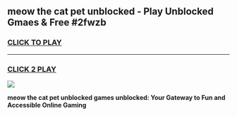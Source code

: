 
## meow the cat pet unblocked - Play Unblocked Gmaes & Free #2fwzb
<h3>
<a href="https://news.freeplayer.one?title=meow_the_cat_pet_unblocked&ref=24F">CLICK TO PLAY</a></h3>
<hr>

<h3>
<a href="https://news.freeplayer.one?title=meow_the_cat_pet_unblocked&ref=24F">CLICK 2 PLAY</a>
  
</h3>

<a href="https://news.freeplayer.one?title=meow_the_cat_pet_unblocked&ref=24F/"><img src="https://clearcache.store/games.png"></a>


**meow the cat pet unblocked games unblocked: Your Gateway to Fun and Accessible Online Gaming**

